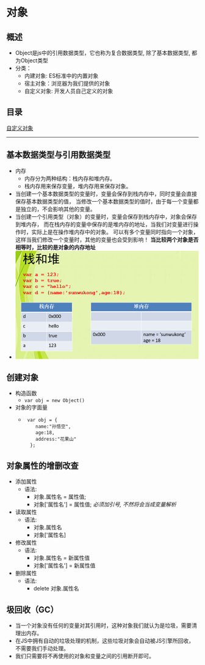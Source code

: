 # 对象
## 概述
* Object是js中的引用数据类型，它也称为复合数据类型, 除了基本数据类型, 都为Object类型
* 分类：
  * 内建对象: ES标准中的内置对象
  * 宿主对象：浏览器为我们提供的对象
  * 自定义对象: 开发人员自己定义的对象
## 目录
[自定义对象](#自定义对象)
***
## 基本数据类型与引用数据类型
* 内存
  * 内存分为两种结构：栈内存和堆内存。
  * 栈内存用来保存变量，堆内存用来保存对象。
* 当创建一个基本数据类型的变量时，变量会保存到栈内存中，同时变量会直接保存基本数据类型的值，
  当修改一个基本数据类型的值时，由于每一个变量都是独立的，不会影响其他的变量。
* 当创建一个引用类型（对象）的变量时，变量会保存到栈内存中，对象会保存到堆内存，
  而在栈内存的变量中保存的是堆内存的地址，当我们对变量进行操作时，实际上是在操作堆内存中的对象。
  可以有多个变量同时指向一个对象，这样当我们修改一个变量时，其他的变量也会受到影响！
**当比较两个对象是否相等时，比较的是对象的内存地址**
* ![](/images/栈和堆.png)
## 创建对象
* 构造函数
  * `var obj = new Object()`
* 对象的字面量
  * ```
     var obj = {
        name:"孙悟空",
        age:18,
        address:"花果山"	
      }; 
    ```
## 对象属性的增删改查
* 添加属性
  * 语法:
    * 对象.属性名 = 属性值;
    * 对象['属性名'] = 属性值;
      *必须加引号, 不然将会当成变量解析*
* 读取属性
  * 语法:
    * 对象.属性名
    * 对象['属性名]
* 修改属性
  * 语法: 
    * 对象.属性名 = 新属性值
    * 对象['属性名'] = 新属性值
* 删除属性
  * 语法:
    * delete 对象.属性名
## 圾回收（GC）
* 当一个对象没有任何的变量对其引用时，这种对象我们就认为是垃圾，需要清理出内存。
* 在JS中拥有自动的垃圾处理的机制，这些垃圾对象会自动被JS引擎所回收，不需要我们手动处理。
* 我们只需要将不再使用的对象和变量之间的引用断开即可。	

  
  
  
  
  
  
  
  
  
  
  
  
  
  